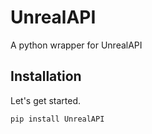 # UnrealAPI

A python wrapper for UnrealAPI

## Installation
Let's get started. 

```bash
pip install UnrealAPI
```
